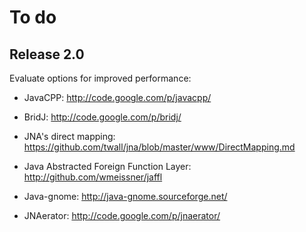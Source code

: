 # To do #

## Release 2.0 ##

Evaluate options for improved performance:

  * JavaCPP: http://code.google.com/p/javacpp/

  * BridJ: http://code.google.com/p/bridj/

  * JNA's direct mapping: https://github.com/twall/jna/blob/master/www/DirectMapping.md

  * Java Abstracted Foreign Function Layer: http://github.com/wmeissner/jaffl

  * Java-gnome: http://java-gnome.sourceforge.net/

  * JNAerator: http://code.google.com/p/jnaerator/